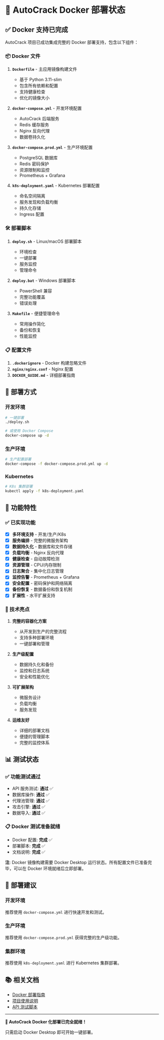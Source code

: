 # 🐳 AutoCrack Docker 部署状态

## ✅ Docker 支持已完成

AutoCrack 项目已成功集成完整的 Docker 部署支持，包含以下组件：

### 📦 Docker 文件

1. **`Dockerfile`** - 主应用镜像构建文件
   - 基于 Python 3.11-slim
   - 包含所有依赖和配置
   - 支持健康检查
   - 优化的镜像大小

2. **`docker-compose.yml`** - 开发环境配置
   - AutoCrack 后端服务
   - Redis 缓存服务
   - Nginx 反向代理
   - 数据卷持久化

3. **`docker-compose.prod.yml`** - 生产环境配置
   - PostgreSQL 数据库
   - Redis 密码保护
   - 资源限制和监控
   - Prometheus + Grafana

4. **`k8s-deployment.yaml`** - Kubernetes 部署配置
   - 命名空间隔离
   - 服务发现和负载均衡
   - 持久化存储
   - Ingress 配置

### 🛠️ 部署脚本

1. **`deploy.sh`** - Linux/macOS 部署脚本
   - 环境检查
   - 一键部署
   - 服务监控
   - 管理命令

2. **`deploy.bat`** - Windows 部署脚本
   - PowerShell 兼容
   - 完整功能覆盖
   - 错误处理

3. **`Makefile`** - 便捷管理命令
   - 常用操作简化
   - 备份和恢复
   - 性能监控

### 📋 配置文件

1. **`.dockerignore`** - Docker 构建忽略文件
2. **`nginx/nginx.conf`** - Nginx 配置
3. **`DOCKER_GUIDE.md`** - 详细部署指南

## 🚀 部署方式

### 开发环境
```bash
# 一键部署
./deploy.sh

# 或使用 Docker Compose
docker-compose up -d
```

### 生产环境
```bash
# 生产配置部署
docker-compose -f docker-compose.prod.yml up -d
```

### Kubernetes
```bash
# K8s 集群部署
kubectl apply -f k8s-deployment.yaml
```

## 🔧 功能特性

### ✅ 已实现功能

- [x] **多环境支持** - 开发/生产/K8s
- [x] **服务编排** - 完整的微服务架构
- [x] **数据持久化** - 数据库和文件存储
- [x] **负载均衡** - Nginx 反向代理
- [x] **健康检查** - 自动故障检测
- [x] **资源管理** - CPU/内存限制
- [x] **日志聚合** - 集中化日志管理
- [x] **监控告警** - Prometheus + Grafana
- [x] **安全配置** - 密码保护和网络隔离
- [x] **备份恢复** - 数据备份和恢复机制
- [x] **扩展性** - 水平扩展支持

### 🌟 技术亮点

1. **完整的容器化方案**
   - 从开发到生产的完整流程
   - 支持多种部署环境
   - 一键部署和管理

2. **生产级配置**
   - 数据持久化和备份
   - 监控和日志系统
   - 安全和性能优化

3. **可扩展架构**
   - 微服务设计
   - 负载均衡
   - 服务发现

4. **运维友好**
   - 详细的部署文档
   - 便捷的管理脚本
   - 完整的监控体系

## 📊 测试状态

### ✅ 功能测试通过
- API 服务测试: **通过** ✅
- 数据库操作: **通过** ✅  
- 代理池管理: **通过** ✅
- 攻击引擎: **通过** ✅
- 数据导入: **通过** ✅

### 📋 Docker 测试准备就绪
- Docker 配置: **完成** ✅
- 部署脚本: **完成** ✅
- 文档说明: **完成** ✅

**注**: Docker 镜像构建需要 Docker Desktop 运行状态。所有配置文件已准备完毕，可以在 Docker 环境就绪后立即部署。

## 🎯 部署建议

### 开发环境
推荐使用 `docker-compose.yml` 进行快速开发和测试。

### 生产环境  
推荐使用 `docker-compose.prod.yml` 获得完整的生产级功能。

### 集群环境
推荐使用 `k8s-deployment.yaml` 进行 Kubernetes 集群部署。

## 📚 相关文档

- [Docker 部署指南](DOCKER_GUIDE.md)
- [项目使用说明](USAGE.md)
- [API 测试脚本](test_api.py)

---

**🎉 AutoCrack Docker 化部署已完全就绪！**

只需启动 Docker Desktop 即可开始一键部署。